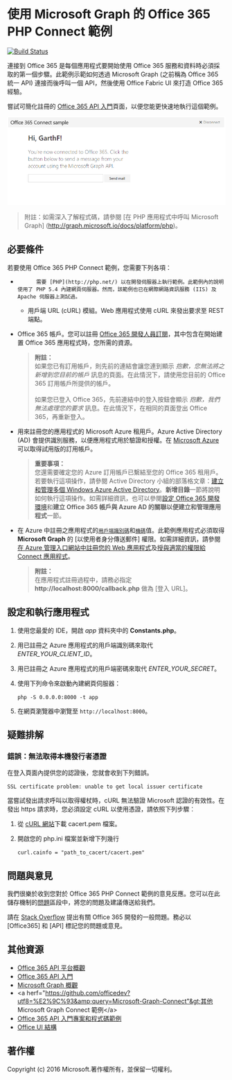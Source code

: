 # 使用 Microsoft Graph 的 Office 365 PHP Connect 範例

[![Build Status](https://travis-ci.org/microsoftgraph/php-connect-rest-sample.svg?branch=master)](https://travis-ci.org/microsoftgraph/php-connect-rest-sample)

連接到 Office 365 是每個應用程式要開始使用 Office 365 服務和資料時必須採取的第一個步驟。此範例示範如何透過 Microsoft Graph (之前稱為 Office 365 統一 API) 連接而後呼叫一個 API，然後使用 Office Fabric UI 來打造 Office 365 經驗。

嘗試可簡化註冊的 [Office 365 API 入門](http://dev.office.com/getting-started/office365apis?platform=option-php#setup)頁面，以便您能更快速地執行這個範例。

![Office 365 PHP Connect 範例螢幕擷取畫面](../readme-images/O365-PHP-Microsoft-Graph-Connect.png)

> 附註：如需深入了解程式碼，請參閱 [在 PHP 應用程式中呼叫 Microsoft Graph] (http://graph.microsoft.io/docs/platform/php)。


## 必要條件

若要使用 Office 365 PHP Connect 範例，您需要下列各項：

* 
            需要 [PHP](http://php.net/) 以在開發伺服器上執行範例。此範例內的說明使用了 PHP 5.4 內建網頁伺服器。然而，該範例也已在網際網路資訊服務 (IIS) 及 Apache 伺服器上測試過。
	* 用戶端 URL (cURL) 模組。Web 應用程式使用 cURL 來發出要求至 REST 端點。 
* Office 365 帳戶。您可以註冊 [Office 365 開發人員訂閱](https://aka.ms/devprogramsignup)，其中包含在開始建置 Office 365 應用程式時，您所需的資源。

     > **附註：**<br />
     如果您已有訂用帳戶，則先前的連結會讓您連到顯示 *抱歉，您無法將之新增到您目前的帳戶* 訊息的頁面。在此情況下，請使用您目前的 Office 365 訂用帳戶所提供的帳戶。<br /><br />
     如果您已登入 Office 365，先前連結中的登入按鈕會顯示 *抱歉，我們無法處理您的要求* 訊息。在此情況下，在相同的頁面登出 Office 365，再重新登入。
* 用來註冊您的應用程式的 Microsoft Azure 租用戶。Azure Active Directory (AD) 會提供識別服務，以便應用程式用於驗證和授權。在 [Microsoft Azure](https://account.windowsazure.com/SignUp) 可以取得試用版的訂用帳戶。

     > **重要事項：**<br />
     您還需要確定您的 Azure 訂用帳戶已繫結至您的 Office 365 租用戶。若要執行這項操作，請參閱 Active Directory 小組的部落格文章：[建立和管理多個 Windows Azure Active Directory](http://blogs.technet.com/b/ad/archive/2013/11/08/creating-and-managing-multiple-windows-azure-active-directories.aspx)。**新增目錄**一節將說明如何執行這項操作。如需詳細資訊，也可以參閱[設定 Office 365 開發環境](ht5ps://msdn.microsoft.com/office/office365/howto/setup-development-environment#bk_CreateAzureSubscription)和**建立 Office 365 帳戶與 Azure AD 的關聯以便建立和管理應用程式**一節。
* 在 Azure 中註冊之應用程式的[```用戶端識別碼```](app/Constants.php#L29)和[```機碼```](app/Constants.php#L30)值。此範例應用程式必須取得 **Microsoft Graph** 的 [以使用者身分傳送郵件]<e /> 權限。如需詳細資訊，請參閱[在 Azure 管理入口網站中註冊您的 Web 應用程式](https://msdn.microsoft.com/office/office365/HowTo/add-common-consent-manually#bk_RegisterServerApp)及[授與適當的權限給 Connect 應用程式](https://github.com/OfficeDev/O365-PHP-Microsoft-Graph-Connect/wiki/Grant-permissions-to-the-Connect-application-in-Azure)。

     > **附註：**<br />
     在應用程式註冊過程中，請務必指定 **http://localhost:8000/callback.php** 做為 [登入 URL]<e />。

## 設定和執行應用程式

1. 使用您最愛的 IDE，開啟 *app* 資料夾中的 **Constants.php**。
2. 用已註冊之 Azure 應用程式的用戶端識別碼來取代 *ENTER_YOUR_CLIENT_ID*。
3. 用已註冊之 Azure 應用程式的用戶端密碼來取代 *ENTER_YOUR_SECRET*。
4. 使用下列命令來啟動內建網頁伺服器：
    ```
    php -S 0.0.0.0:8000 -t app
    ```
    
5. 在網頁瀏覽器中瀏覽至 ```http://localhost:8000```。

## 疑難排解

### 錯誤：無法取得本機發行者憑證

在登入頁面內提供您的認證後，您就會收到下列錯誤。
```
SSL certificate problem: unable to get local issuer certificate
```

當嘗試發出請求呼叫以取得權杖時，cURL 無法驗證 Microsoft 認證的有效性。在發出 https 請求時，您必須設定 cURL 以使用憑證，請依照下列步驟︰  

1. 從 [cURL 網站](http://curl.haxx.se/docs/caextract.html)下載 cacert.pem 檔案。 
2. 開啟您的 php.ini 檔案並新增下列幾行

	```
	curl.cainfo = "path_to_cacert/cacert.pem"
	```

## 問題與意見

我們很樂於收到您對於 Office 365 PHP Connect 範例的意見反應。您可以在此儲存機制的[問題](https://github.com/OfficeDev/O365-PHP-Microsoft-Graph-Connect/issues)區段中，將您的問題及建議傳送給我們。

請在 [Stack Overflow](http://stackoverflow.com/questions/tagged/Office365+API) 提出有關 Office 365 開發的一般問題。務必以 [Office365] 和 [API] 標記您的問題或意見。
  
## 其他資源

* [Office 365 API 平台概觀](https://msdn.microsoft.com/office/office365/howto/platform-development-overview)
* [Office 365 API 入門](http://dev.office.com/getting-started/office365apis)
* [Microsoft Graph 概觀](http://graph.microsoft.io/)
* &lt;a herf="https://github.com/officedev?utf8=%E2%9C%93&amp;query=Microsoft-Graph-Connect"&gt;其他 Microsoft Graph Connect 範例&lt;/a&gt;
* [Office 365 API 入門專案和程式碼範例](https://msdn.microsoft.com/office/office365/howto/starter-projects-and-code-samples)
* [Office UI 結構](https://github.com/OfficeDev/Office-UI-Fabric)

## 著作權
Copyright (c) 2016 Microsoft.著作權所有，並保留一切權利。



